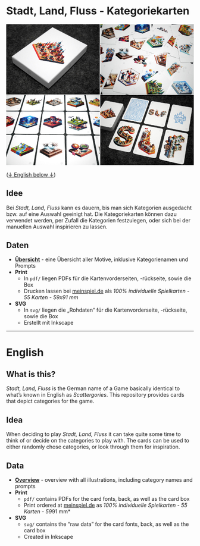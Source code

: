 # Stadt, Land, Fluss - Kategoriekarten

![](img/header.jpg)

([↓ English below ↓](#english))

## Idee

Bei *Stadt, Land, Fluss* kann es dauern, bis man sich Kategorien ausgedacht bzw. auf eine Auswahl geeinigt hat. Die Kategoriekarten können dazu verwendet werden, per Zufall die Kategorien festzulegen, oder sich bei der manuellen Auswahl inspirieren zu lassen.

## Daten

* [**Übersicht**](illustrations/illustrations.md) - eine Übersicht aller Motive, inklusive Kategorienamen und Prompts
* **Print**
    * In `pdf/` liegen PDFs für die Kartenvorderseiten, -rückseite, sowie die Box
    * Drucken lassen bei [meinspiel.de](https://www.meinspiel.de/selbstgestaltete-spielkarten-mit-fotos-gestalten-drucken/) als *100% individuelle Spielkarten - 55 Karten - 59x91 mm*
* **SVG**
    * In `svg/` liegen die „Rohdaten“ für die Kartenvorderseite, -rückseite, sowie die Box
    * Erstellt mit Inkscape

---

# English

## What is this?

*Stadt, Land, Fluss* is the German name of a Game basically identical to what’s known in English as *Scattergories*. This repository provides cards that depict categories for the game.

## Idea

When deciding to play *Stadt, Land, Fluss* it can take quite some time to think of or decide on the categories to play with. The cards can be used to either randomly chose categories, or look through them for inspiration.

## Data

* [**Overview**](illustrations/illustrations.md) - overview with all illustrations, including category names and prompts
* **Print**
    * `pdf/` contains PDFs for the card fonts, back, as well as the card box
    * Print ordered at [meinspiel.de](https://www.meinspiel.de/selbstgestaltete-spielkarten-mit-fotos-gestalten-drucken/) as *100% individuelle Spielkarten - 55 Karten - 59*91 mm*
* **SVG**
    * `svg/` contains the “raw data” for the card fonts, back, as well as the card box
    * Created in Inkscape
